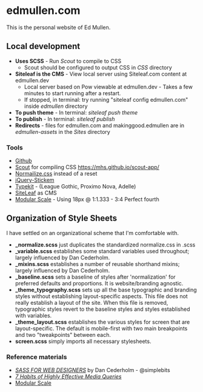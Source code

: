 # edmullen.com

This is the personal website of Ed Mullen.


## Local development

* **Uses SCSS** - Run *Scout* to compile to CSS
  * Scout should be configured to output CSS in *CSS* directory
* **Siteleaf is the CMS** - View local server using Siteleaf.com content at edmullen.dev
  * Local server based on Pow viewable at edmullen.dev - Takes a few minutes to start running after a restart.
  * If stopped, in terminal: try running "siteleaf config edmullen.com" inside *edmullen* directory
* **To push theme** - In terminal: *siteleaf push theme*
* **To publish** - In terminal: *siteleaf publish*
* **Redirects** - files for edmullen.com and makinggood.edmullen are in *edmullen-assets* in the *Sites* directory


### Tools

* [Github](https://github.com/edmullen/edmullen.com)
* [Scout](https://mhs.github.io/scout-app/) for compiling CSS https://mhs.github.io/scout-app/
* [Normailize.css](https://necolas.github.io/normalize.css/) instead of a reset
* [jQuery-Stickem](https://github.com/davist11/jQuery-Stickem)
* [Typekit](https://typekit.com/) - (League Gothic, Proximo Nova, Adelle)
* [SiteLeaf](http://www.siteleaf.com/) as CMS
* [Modular Scale](http://www.modularscale.com) - Using 18px @ 1:1.333 - 3:4 Perfect fourth


## Organization of Style Sheets

I have settled on an organizational scheme that I'm comfortable with.

* **_normalize.scss** just duplicates the standardized normalize.css in .scss
* **_variable.scss** establishes some standard variables used throughout; largely influenced by Dan Cederholm.
* **_mixins.scss** establishes a number of reusable shorthand mixins; largely influenced by Dan Cederholm.
* **_baseline.scss** sets a baseline of styles after 'normalization' for preferred defaults and proportions. It is website/branding agnostic.
* **_theme_typography.scss** sets up all the base typographic and branding styles without establishing layout-specific aspects. This file does not really establish a layout of the site. When this file is removed, typographic styles revert to the baseline styles and styles established with variables.
* **_theme_layout.scss** establishes the various styles for screen that are layout-specific. The default is mobile-first with two main breakpoints and two "tweakpoints" between each.
* **screen.scss** simply imports all necessary stylesheets.


### Reference materials

* [_SASS FOR WEB DESIGNERS_](http://www.abookapart.com/products/sass-for-web-designers) by Dan Cederholm - @simplebits
* [_7 Habits of Highly Effective Media Queries_](http://bradfrostweb.com/blog/post/7-habits-of-highly-effective-media-queries/)
* [Modular Scale](http://www.modularscale.com)
